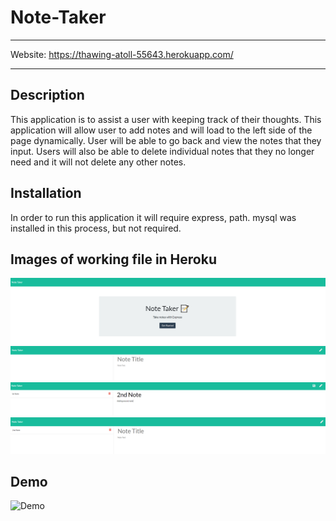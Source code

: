# Note-Taker

---

Website: https://thawing-atoll-55643.herokuapp.com/

---

## Description

This application is to assist a user with keeping track of their thoughts. This application will allow user to add notes and will load to the left side of the page dynamically.
User will be able to go back and view the notes that they input. Users will also be able to delete individual notes that they no longer need and it will not delete any other notes.

## Installation

In order to run this application it will require express, path. mysql was installed in this process, but not required.

## Images of working file in Heroku

![Image of Home Page](./images/homePage.PNG)
![Image of Notes Page](./images/notesPage.PNG)
![Image of Notes Page](./images/savedNotes.PNG)
![Image of Notes Page](./images/deletedNotes.PNG)

## Demo

![Demo](./images/demo.gif)
